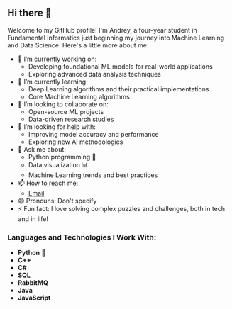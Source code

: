## Hi there 👋

Welcome to my GitHub profile! I'm Andrey, a four-year student in Fundamental Informatics just beginning my journey into Machine Learning and Data Science. Here's a little more about me:

- 🔭 I’m currently working on: 
  - Developing foundational ML models for real-world applications
  - Exploring advanced data analysis techniques
- 🌱 I’m currently learning: 
  - Deep Learning algorithms and their practical implementations
  - Core Machine Learning algorithms
- 👯 I’m looking to collaborate on: 
  - Open-source ML projects
  - Data-driven research studies
- 🤔 I’m looking for help with: 
  - Improving model accuracy and performance
  - Exploring new AI methodologies
- 💬 Ask me about: 
  - Python programming 🐍
  - Data visualization 📊
  - Machine Learning trends and best practices
- 📫 How to reach me: 
  - [Email](aak-204@yandex.ru)
- 😄 Pronouns: Don't specify
- ⚡ Fun fact: I love solving complex puzzles and challenges, both in tech and in life!

### Languages and Technologies I Work With:
- **Python** 🐍
- **C++**
- **C#**
- **SQL**
- **RabbitMQ**
- **Java**
- **JavaScript**

